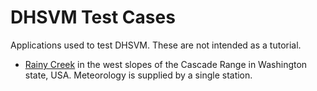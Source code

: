 # DHSVM Test Cases #

Applications used to test DHSVM. These are not intended as a tutorial.

  * [Rainy Creek](RainyCreek/README.md) in the west slopes of the
    Cascade Range in Washington state, USA.  Meteorology is supplied
    by a single station. 

